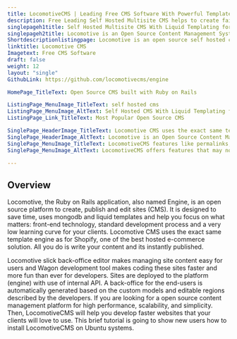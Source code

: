 ```yaml
---
title: LocomotiveCMS | Leading Free CMS Software With Powerful Templates
description: Free Leading Self Hosted Multisite CMS helps to create fairly complex websites with e-commerce capabilities. Improve visibility of your business by building responsive websites.
singlepageh1title: Self Hosted Multisite CMS With Liquid Templating for Scalable Applications. 
singlepageh2title: Locomotive is an Open Source Content Management System that makes it super easy to develop, design and publish exactly what your clients need. 
Shortdescriptionlistingpage: Locomotive is an open source self hosted cms that makes it super easy to develop, design, and publish exactly what your clients need.
linktitle: Locomotive CMS
Imagetext: Free CMS Software
draft: false
weight: 12
layout: "single"
GithubLink: https://github.com/locomotivecms/engine

HomePage_TitleText: Open Source CMS built with Ruby on Rails

ListingPage_MenuImage_TitleText: self hosted cms
ListingPage_MenuImage_AltText: Self Hosted CMS With Liquid Templating for Scalable Applications.
ListingPage_Link_TitleText: Most Popular Open Source CMS

SinglePage_HeaderImage_TitleText: Locomotive CMS uses the exact same template engine as for Shopify.
SinglePage_HeaderImage_AltText: Locomotive is an Open Source Content Management System that makes it super easy to develop and design  exactly what your clients need.
SinglePage_MenuImage_TitleText: LocomotiveCMS features like permalinks, categories, pages, posts, and custom layouts
SinglePage_MenuImage_AltText: LocomotiveCMS offers features that may not be available to other PHP based CMS

---
```


Overview
--------

Locomotive, the Ruby on Rails application, also named Engine, is an open source platform to create, publish and edit sites (CMS). It is designed to save time, uses mongodb and liquid templates and help you focus on what matters: front-end technology, standard development process and a very low learning curve for your clients. Locomotive CMS uses the exact same template engine as for Shopify, one of the best hosted e-commerce solution. All you do is write your content and its instantly published.

Locomotive slick back-office editor makes managing site content easy for users and Wagon development tool makes coding these sites faster and more fun than ever for developers. Sites are deployed to the platform (engine) with use of internal API. A back-office for the end-users is automatically generated based on the custom models and editable regions described by the developers. If you are looking for a open source content management platform for high performance, scalability, and simplicity. Then, LocomotiveCMS will help you develop faster websites that your clients will love to use. This brief tutorial is going to show new users how to install LocomotiveCMS on Ubuntu systems.